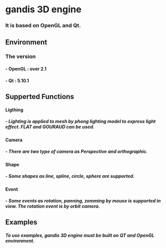# gandis 3D engine
### It is based on OpenGL and Qt.                                                                              

## Environment
### The version
#### - OpenGL : over 2.1
#### - Qt : 5.10.1


## Supperted Functions

#### Ligthing
##### - Lighting is applied to mesh by phong lighting model to express light effect. FLAT and GOURAUD can be used.

#### Camera
##### - There are two type of camera as Perspective and orthographic.

#### Shape
##### - Some shapes as line, spline, circle, sphere are supported.

#### Event
##### - Some events as rotation, panning, zomming by mouse is supported in view. The rotation event is by orbit camera. 


## Examples
##### To use examples, gandis 3D engine must be built on QT and OpenGL environment.

